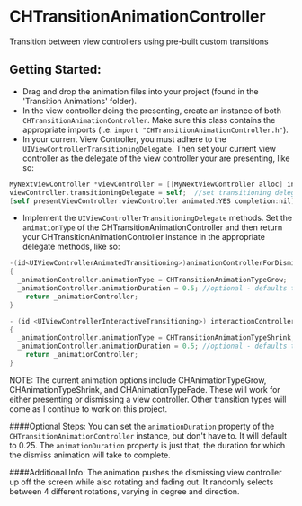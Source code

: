 CHTransitionAnimationController
===============================

Transition between view controllers using pre-built custom transitions

Getting Started:
---------------
- Drag and drop the animation files into your project (found in the 'Transition Animations' folder).
- In the view controller doing the presenting, create an instance of both `CHTransitionAnimationController`. Make sure this class contains the appropriate imports (i.e. `import "CHTransitionAnimationController.h"`).
- In your current View Controller, you must adhere to the `UIViewControllerTransitioningDelegate`. Then set your current view controller as the delegate of the view controller your are presenting, like so: 
```objective-c
MyNextViewController *viewController = [[MyNextViewController alloc] init]; //instance of your next view controller
viewController.transitioningDelegate = self;  //set transitioning delegate
[self presentViewController:viewController animated:YES completion:nil];  //present next view controller
```
- Implement the `UIViewControllerTransitioningDelegate` methods. Set the `animationType` of the CHTransitionAnimationController and then return your CHTransitionAnimationController instance in the appropriate delegate methods, like so:
```objective-c
-(id<UIViewControllerAnimatedTransitioning>)animationControllerForDismissedController:(UIViewController *)dismissed
{
  _animationController.animationType = CHTransitionAnimationTypeGrow;
  _animationController.animationDuration = 0.5; //optional - defaults to 0.25
	return _animationController;
}

- (id <UIViewControllerInteractiveTransitioning>) interactionControllerForDismissal:(id<UIViewControllerAnimatedTransitioning>)animator
{
  _animationController.animationType = CHTransitionAnimationTypeShrink;
  _animationController.animationDuration = 0.5; //optional - defaults to 0.25
	return _animationController;
}
```
NOTE: The current animation options include CHAnimationTypeGrow, CHAnimationTypeShrink, and CHAnimationTypeFade. These will work for either presenting or dismissing a view controller. Other transition types will come as I continue to work on this project.

####Optional Steps:
You can set the `animationDuration` property of the `CHTransitionAnimationController` instance, but don't have to. It will default to 0.25. The `animationDuration` property is just that, the duration for which the dismiss animation will take to complete. 

####Additional Info:
The animation pushes the dismissing view controller up off the screen while also rotating and fading out. It randomly selects between 4 different rotations, varying in degree and direction. 

